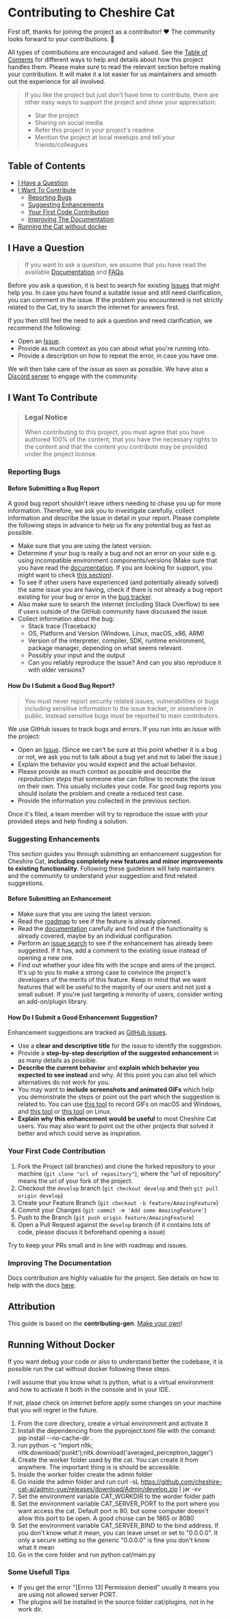 # Contributing to Cheshire Cat

First off, thanks for joining the project as a contributor! ❤️
The community looks forward to your contributions. 🎉

All types of contributions are encouraged and valued. See the [Table of Contents](#table-of-contents) for different ways to help and details about how this project handles them. Please make sure to read the relevant section before making your contribution. It will make it a lot easier for us maintainers and smooth out the experience for all involved.

> If you like the project but just don't have time to contribute, there are other easy ways to support the project and show your appreciation:
>
> - Star the project
> - Sharing on social media
> - Refer this project in your project's readme
> - Mention the project at local meetups and tell your friends/colleagues

## Table of Contents

- [I Have a Question](#i-have-a-question)
- [I Want To Contribute](#i-want-to-contribute)
  - [Reporting Bugs](#reporting-bugs)
  - [Suggesting Enhancements](#suggesting-enhancements)
  - [Your First Code Contribution](#your-first-code-contribution)
  - [Improving The Documentation](#improving-the-documentation)
- [Running the Cat without docker](#running-without-docker)

## I Have a Question

> If you want to ask a question, we assume that you have read the available [Documentation](https://cheshire-cat-ai.github.io/docs/) and [FAQs](https://cheshire-cat-ai.github.io/docs/faq/).

Before you ask a question, it is best to search for existing [Issues](https://github.com/cheshire-cat-ai/core/issues/) that might help you. In case you have found a suitable issue and still need clarification, you can comment in the issue. If the problem you encountered is not strictly related to the Cat, try to search the internet for answers first.

If you then still feel the need to ask a question and need clarification, we recommend the following:

- Open an [Issue](https://github.com/cheshire-cat-ai/core/issues/new/choose).
- Provide as much context as you can about what you're running into.
- Provide a description on how to repeat the error, in case you have one.

We will then take care of the issue as soon as possible.
We have also a [Discord server](https://discord.gg/bHX5sNFCYU) to engage with the community.

## I Want To Contribute

> ### Legal Notice
>
> When contributing to this project, you must agree that you have authored 100% of the content, that you have the necessary rights to the content and that the content you contribute may be provided under the project license.

### Reporting Bugs

#### Before Submitting a Bug Report

A good bug report shouldn't leave others needing to chase you up for more information. Therefore, we ask you to investigate carefully, collect information and describe the issue in detail in your report. Please complete the following steps in advance to help us fix any potential bug as fast as possible.

- Make sure that you are using the latest version.
- Determine if your bug is really a bug and not an error on your side e.g. using incompatible environment components/versions (Make sure that you have read the [documentation](https://cheshire-cat-ai.github.io/docs/). If you are looking for support, you might want to check [this section](#i-have-a-question)).
- To see if other users have experienced (and potentially already solved) the same issue you are having, check if there is not already a bug report existing for your bug or error in the [bug tracker](https://github.com/cheshire-cat-ai/core/issues?q=label%3Abug).
- Also make sure to search the internet (including Stack Overflow) to see if users outside of the GitHub community have discussed the issue.
- Collect information about the bug:
  - Stack trace (Traceback)
  - OS, Platform and Version (Windows, Linux, macOS, x86, ARM)
  - Version of the interpreter, compiler, SDK, runtime environment, package manager, depending on what seems relevant.
  - Possibly your input and the output
  - Can you reliably reproduce the issue? And can you also reproduce it with older versions?

#### How Do I Submit a Good Bug Report?

> You must never report security related issues, vulnerabilities or bugs including sensitive information to the issue tracker, or elsewhere in public. Instead sensitive bugs must be reported to main contributors.

We use GitHub issues to track bugs and errors. If you run into an issue with the project:

- Open an [Issue](https://github.com/cheshire-cat-ai/core/issues/new/choose). (Since we can't be sure at this point whether it is a bug or not, we ask you not to talk about a bug yet and not to label the issue.)
- Explain the behavior you would expect and the actual behavior.
- Please provide as much context as possible and describe the _reproduction steps_ that someone else can follow to recreate the issue on their own. This usually includes your code. For good bug reports you should isolate the problem and create a reduced test case.
- Provide the information you collected in the previous section.

Once it's filed, a team member will try to reproduce the issue with your provided steps and help finding a solution.

### Suggesting Enhancements

This section guides you through submitting an enhancement suggestion for Cheshire Cat, **including completely new features and minor improvements to existing functionality**. Following these guidelines will help maintainers and the community to understand your suggestion and find related suggestions.

#### Before Submitting an Enhancement

- Make sure that you are using the latest version.
- Read the [roadmap](./ROADMAP.md) to see if the feature is already planned.
- Read the [documentation](https://cheshire-cat-ai.github.io/docs/) carefully and find out if the functionality is already covered, maybe by an individual configuration.
- Perform an [issue search](https://github.com/cheshire-cat-ai/core/issues/) to see if the enhancement has already been suggested. If it has, add a comment to the existing issue instead of opening a new one.
- Find out whether your idea fits with the scope and aims of the project. It's up to you to make a strong case to convince the project's developers of the merits of this feature. Keep in mind that we want features that will be useful to the majority of our users and not just a small subset. If you're just targeting a minority of users, consider writing an add-on/plugin library.

#### How Do I Submit a Good Enhancement Suggestion?

Enhancement suggestions are tracked as [GitHub issues](https://github.com/cheshire-cat-ai/core/issues/).

- Use a **clear and descriptive title** for the issue to identify the suggestion.
- Provide a **step-by-step description of the suggested enhancement** in as many details as possible.
- **Describe the current behavior** and **explain which behavior you expected to see instead** and why. At this point you can also tell which alternatives do not work for you.
- You may want to **include screenshots and animated GIFs** which help you demonstrate the steps or point out the part which the suggestion is related to. You can use [this tool](https://www.cockos.com/licecap/) to record GIFs on macOS and Windows, and [this tool](https://github.com/colinkeenan/silentcast) or [this tool](https://github.com/GNOME/byzanz) on Linux. <!-- this should only be included if the project has a GUI -->
- **Explain why this enhancement would be useful** to most Cheshire Cat users. You may also want to point out the other projects that solved it better and which could serve as inspiration.

### Your First Code Contribution

1. Fork the Project (all branches) and clone the forked repository to your machine (`git clone "url of repository"`), where the "url of repository" means the url of your fork of the project.
2. Checkout the `develop` branch (`git checkout develop` and then `git pull origin develop`)
3. Create your Feature Branch (`git checkout -b feature/AmazingFeature`)
4. Commit your Changes (`git commit -m 'Add some AmazingFeature'`)
5. Push to the Branch (`git push origin feature/AmazingFeature`)
6. Open a Pull Request against the `develop` branch (if it contains lots of code, please discuss it beforehand opening a issue)

Try to keep your PRs small and in line with roadmap and issues.

### Improving The Documentation

Docs contribution are highly valuable for the project.
See details on how to help with the docs [here](https://github.com/cheshire-cat-ai/docs/).

## Attribution

This guide is based on the **contributing-gen**. [Make your own](https://github.com/bttger/contributing-gen)!


## Running Without Docker
If you want debug your code or also to understand better the codebase, it is possible run the cat without docker following these steps.

I will assume that you know what is python, what is a virtual environment and how to activate it both in the console and in your IDE.

If not, plase check on internet before apply some changes on your machine that you will regret in the future.


1. From the core directory, create a virtual environment and activate it
2. Install the dependencing from the pyproject.toml file with the comand:
  pip install --no-cache-dir .
3. run
  python -c "import nltk; nltk.download('punkt');nltk.download('averaged_perceptron_tagger')
4. Create the worker folder used by the cat. You can create it from anywhere. The important thing is is should be accessible.
5. Inside the worker folder create the admin folder
6. Go inside the admin folder and run
  curl -sL https://github.com/cheshire-cat-ai/admin-vue/releases/download/Admin/develop.zip | jar -xv
7. Set the environment variable CAT_WORKDIR to the worder folder path
8. Set the environment variable CAT_SERVER_PORT to the port where you want access the cat. Default port is 80, but some computer doesn't allow this port to be open. A good choise can be 1865 or 8080
9. Set the environment variable CAT_SERVER_BIND to the bind address. If you don't know what it mean, you can leave unset or set to "0.0.0.0". It only a secure setting so the generic "0.0.0.0" is fine you don't know what it mean
10. Go in the core folder and run python cat/main.py

### Some Usefull Tips

- If you get the error "[Errno 13] Permission denied" usually it means you are using not allowed server PORT. 
- The plugins will be installed in the source folder cat/plugins, not in he work dir.

  




